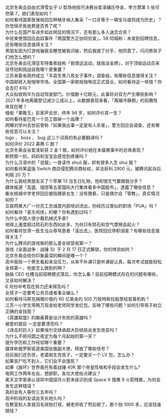 北京冬奥会自由式滑雪女子 U 型场地技巧决赛谷爱凌碾压夺金，李方慧第 5 张可欣第 7，她们表现如何？  
如何看待国家医保局回应种植牙纳入集采「一口牙等于一辆宝马或将成为历史」？你觉得牙医收费是否贵了呢？  
为什么在国产车进步如此明显的情况下，还有那么多人迷恋合资？  
中驻柬使馆回应血奴事件「两国警方正协同侦查」，58 同城称：未查到招聘信息，还有哪些信息值得关注？  
男朋友因为打游戏骗我去睡觉被我识破，然后我提了分手，他同意了，问问男孩子们他怎么想的？  
北京冬奥会花滑亚军特鲁索娃称「我恨这运动，就我没金牌」，对于顶级运动员来说夺冠和挑战自我哪个更重要？  
江苏省委省政府成立「丰县生育八孩女子事件」调查组，有哪些信息值得关注？  
中国邮政入局咖啡市场，全国第一家邮局咖啡店正式营业，如何看待这一举措？你会去打卡吗？  
大众拟收购华为自动驾驶部门，价值数十亿欧元，此事将对双方产生哪些影响？  
2021 年多地离婚登记减少三成以上，从数据表现来看，「离婚冷静期」的前瞻性体现在哪？  
缅甸「果敢王」彭家声去世，终年 94 岁，如何评价其一生？  
如何看待星巴克一个员工毁掉一个品牌？  
网曝刘学州去世前曾称「如果我出事一定是有人杀害」，警方回应会调查，还有哪些信息可以关注？  
logo 、 boss 、 bug 这三个词真的有必要翻译吗？  
如何评价 2022 美赛 C 题？  
北京冬奥会谷爱凌斩获 2 金 1 银，如何评价她在本届赛事中的总体表现？  
断脐那一刻，妈妈和宝宝会感觉到疼痛吗？  
为什么汉语中的「说服」一直读作 shuō 服，却有很多人念 shuì 服？  
如何看待某盗版 Switch 商店侵犯腾讯商标权，非法获利 2800 元，被腾讯起诉后判赔 20 万？  
为什么我给男朋友买了个苹果 13 当生日礼物，他却很生气要跟我分手？  
媒体报道「高盛、瑞信等五家国际大行集体看多中国股市」，透露了哪些信息？  
衡水桃城中学老师回应被指猥亵女生：没有猥亵，只是偶尔会「管教」，真实情况如何？  
互联网某大厂一份员工忠诚度内部培训流出，你经历过类似的职场「PUA」吗？  
如何看待「麦乐鸡侠」的梗？你有遇到过吗？  
为什么中国人很少戴机械式手表?  
地球上速度超过陨石的东西如此多，为何只有陨石和空气摩擦会起火？  
如何看待甘肃一医生当众辱骂患者「滚出去」，医院回应停职调查？有哪些信息值得关注？  
为什么腾讯的游戏做的那么差全球营收第一？  
游戏《全面战争：战锤 3》于 2 月 17 日正式解锁，你的体验如何？  
北京冬奥会给你印象最深的瞬间是哪一个？  
高中我班一个男生看起来没压力，从来不补课只是听课挺认真，每次考试就能轻松全班第一，他是怎么做到的啊？  
脉脉 CEO 吐槽当前招聘模式落后，你怎么看？目前招聘模式存在的问题有哪些，又该如何解决？  
6 月份中考现在努力还来得及吗？  
女孩子一定要考公务员或者事业编么？  
如何看待马斯克捐赠价值约 60 亿美金的 500 万股特斯拉股票给慈善机构？  
江苏一小学生带两万现金给老师同学发红包，反映了哪些问题？如何引导孩子树立正确的金钱观？  
《英雄联盟》的腕豪算是设计失败的英雄吗？  
被爱的提前 一定是要漂亮吗？  
《进击的巨人》如果埃尔文继承超大巨结局会发生改变吗？  
为什么不把月圆之夜定为每个月起始的第一天？  
提升学历和工作经验哪个重要？  
媒体称俄罗斯驱逐美国驻俄副大使，释放了哪些信号？  
目前我们还负债，老婆刚生完孩子，一定要买一个 LV 包，怎么办？  
如果丧尸吃不到人，它们会不会饿死？  
如果《崩坏》世界奥托有着战锤 40K 那个帝皇性格和手段会发生什么?  
电网工作两年左右，想辞职，各位大佬给点建议？  
美天文学家承认误将中国探月火箭末级识别成 Space X 猎鹰 9 火箭残骸，为何会发生这种错误？  
真的会有人等你三五年吗？  
高中阶段的友谊会天长地久吗？  
在教室别人拿我羽毛球拍打球，被老师收了然后砸了，那个拍 1000 多，应该找谁赔钱？  
